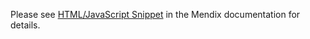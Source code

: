 Please see [HTML/JavaScript Snippet](https://docs.mendix.com/appstore/widgets/html-javascript-snippet) in the Mendix documentation for details.
